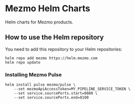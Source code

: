 # Mezmo Helm Charts

Helm charts for Mezmo products.

## How to use the Helm repository

You need to add this repository to your Helm repositories:

```shell
helm repo add mezmo https://helm.mezmo.com
helm repo update
```

### Installing Mezmo Pulse

```shell
helm install pulse mezmo/pulse \
    --set mezmoApiAccessToken=MY_PIPELINE_SERVICE_TOKEN \
    --set service.sourcePorts.start=8080 \
    --set service.sourcePorts.end=8100
```
